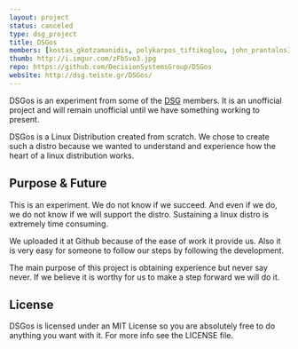 ```yaml
---
layout: project
status: canceled
type: dsg_project
title: DSGos
members: [kostas_gkotzamanidis, polykarpos_tiftikoglou, john_prantalos]
thumb: http://i.imgur.com/zFbSvo3.jpg
repo: https://github.com/DecisionSystemsGroup/DSGos
website: http://dsg.teiste.gr/DSGos/
---
```

DSGos is an experiment from some of the [DSG](http://dsg.teiste.gr/) members. It
is an unofficial project and will remain unofficial until we have something
working to present.

DSGos is a Linux Distribution created from scratch. We chose to create such a
distro because we wanted to understand and experience how the heart of a linux
distribution works.

## Purpose & Future
This is an experiment. We do not know if we succeed. And even if we do, we do
not know if we will support the distro. Sustaining a linux distro is extremely
time consuming.

We uploaded it at Github because of the ease of work it provide us. Also it is
very easy for someone to follow our steps by following the development.

The main purpose of this project is obtaining experience but never say never. If
we believe it is worthy for us to make a step forward we will do it.

## License
DSGos is licensed under an MIT License so you are absolutely free to do anything
you want with it. For more info see the LICENSE file.
